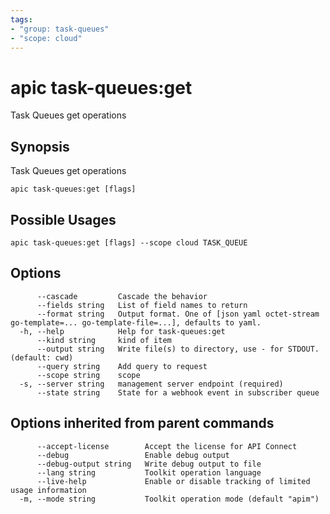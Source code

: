 ```yaml
---
tags:
- "group: task-queues"
- "scope: cloud"
---
```

# apic task-queues:get

Task Queues get operations

## Synopsis

Task Queues get operations

```
apic task-queues:get [flags]
```

## Possible Usages

```
apic task-queues:get [flags] --scope cloud TASK_QUEUE
```

## Options

```
      --cascade         Cascade the behavior
      --fields string   List of field names to return
      --format string   Output format. One of [json yaml octet-stream go-template=... go-template-file=...], defaults to yaml.
  -h, --help            Help for task-queues:get
      --kind string     kind of item
      --output string   Write file(s) to directory, use - for STDOUT. (default: cwd)
      --query string    Add query to request
      --scope string    scope
  -s, --server string   management server endpoint (required)
      --state string    State for a webhook event in subscriber queue
```

## Options inherited from parent commands

```
      --accept-license        Accept the license for API Connect
      --debug                 Enable debug output
      --debug-output string   Write debug output to file
      --lang string           Toolkit operation language
      --live-help             Enable or disable tracking of limited usage information
  -m, --mode string           Toolkit operation mode (default "apim")
```
